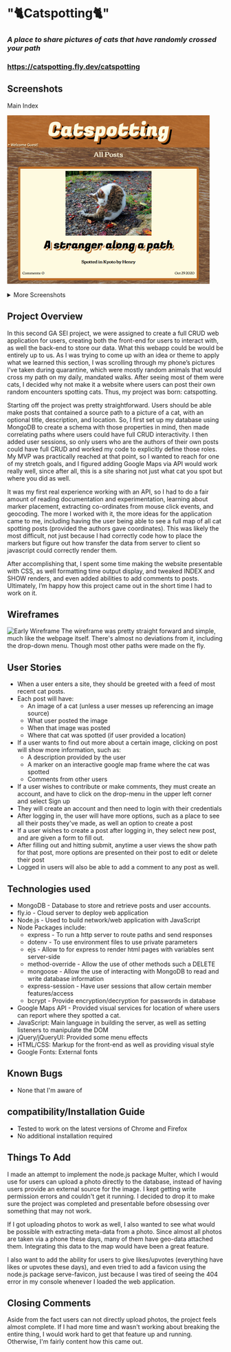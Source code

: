 # "🐈Catspotting🐈"
### *A place to share pictures of cats that have randomly crossed your path*
### https://catspotting.fly.dev/catspotting

## Screenshots
Main Index

![Main Index](01-main.png)

<details>
    <summary>More Screenshots</summary>
    <p>New Post</p>
    <img src="02-new.png">
    <p>Post with Comments</p>
    <img src="03-post.png">
    <p>World Map</p>
    <img src="04-map.png">
</details>

## Project Overview
In this second GA SEI project, we were assigned to create a full CRUD web application for users, creating both the front-end for users to interact with, as well the back-end to store our data. What this webapp could be would be entirely up to us. As I was trying to come up with an idea or theme to apply what we learned this section, I was scrolling through my phone’s pictures I’ve taken during quarantine, which were mostly random animals that would cross my path on my daily, mandated walks.  After seeing most of them were cats, I decided why not make it a website where users can post their own random encounters spotting cats. Thus, my project was born: catspotting.

Starting off the project was pretty straightforward. Users should be able make posts that contained a source path to a picture of a cat, with an optional title, description, and location. So, I first set up my database using MongoDB to create a schema with those properties in mind, then made correlating paths where users could have full CRUD interactivity. I then added user sessions, so only users who are the authors of their own posts could have full CRUD and worked my code to explicitly define those roles. My MVP was practically reached at that point, so I wanted to reach for one of my stretch goals, and I figured adding Google Maps via API would work really well, since after all, this is a site sharing not just what cat you spot but where you did as well.

It was my first real experience working with an API, so I had to do a fair amount of reading documentation and experimentation, learning about marker placement, extracting co-ordinates from mouse click events, and geocoding. The more I worked with it, the more ideas for the application came to me, including having the user being able to see a full map of all cat spotting posts (provided the authors gave coordinates). This was likely the most difficult, not just because I had correctly code how to place the markers but figure out how transfer the data from server to client so javascript could correctly render them. 

After accomplishing that, I spent some time making the website presentable with CSS, as well formatting time output display, and tweaked INDEX and SHOW renders, and even added abilities to add comments to posts. Ultimately, I’m happy how this project came out in the short time I had to work on it.

## Wireframes
![Early Wireframe](wireframe.png)
The wireframe was pretty straight forward and simple, much like the webpage itself. There's almost no deviations from it, including the drop-down menu. Though most other paths were made on the fly.

## User Stories
* When a user enters a site, they should be greeted with a feed of most recent cat posts.
* Each post will have:
    * An image of a cat (unless a user messes up referencing an image source)
    * What user posted the image
    * When that image was posted
    * Where that cat was spotted (if user provided a location)
* If a user wants to find out more about a certain image, clicking on post will show more information, such as:
    * A description provided by the user
    * A marker on an interactive google map frame where the cat was spotted
    * Comments from other users
* If a user wishes to contribute or make comments, they must create an account, and have to click on the drop-menu in the upper left corner and select Sign up
* They will create an account and then need to login with their credentials
* After logging in, the user will have more options, such as a place to see all their posts they've made, as well an option to create a post
* If a user wishes to create a post after logging in, they select new post, and are given a form to fill out.
* After filling out and hitting submit, anytime a user views the show path for that post, more options are presented on their post to edit or delete their post
* Logged in users will also be able to add a comment to any post as well.

## Technologies used
* MongoDB - Database to store and retrieve posts and user accounts.
* fly.io - Cloud server to deploy web application
* Node.js - Used to build network/web application with JavaScript
* Node Packages include:
    * express - To run a http server to route paths and send responses
    * dotenv - To use environment files to use private parameters
    * ejs - Allow to for express to render html pages with variables sent server-side
    * method-override - Allow the use of other methods such a DELETE
    * mongoose - Allow the use of interacting with MongoDB to read and write database information
    * express-session - Have user sessions that allow certain member features/access
    * bcrypt - Provide encryption/decryption for passwords in database
* Google Maps API - Provided visual services for location of where users can report where they spotted a cat.
* JavaScript: Main language in building the server, as well as setting listeners to manipulate the DOM
* jQuery/jQueryUI: Provided some menu effects
* HTML/CSS: Markup for the front-end as well as providing visual style
* Google Fonts: External fonts

## Known Bugs
* None that I'm aware of

## compatibility/Installation Guide
* Tested to work on the latest versions of Chrome and Firefox
* No additional installation required

## Things To Add
I made an attempt to implement the node.js package Multer, which I would use for users can upload a photo directly to the database, instead of having users provide an external source for the image. I kept getting write permission errors and couldn't get it running. I decided to drop it to make sure the project was completed and presentable before obsessing over something that may not work.

If I got uploading photos to work as well, I also wanted to see what would be possible with extracting meta-data from a photo. Since almost all photos are taken via a phone these days, many of them have geo-data attached them. Integrating this data to the map would have been a great feature.

I also want to add the ability for users to give likes/upvotes (everything have likes or upvotes these days), and even tried to add a favicon using the node.js package serve-favicon, just because I was tired of seeing the 404 error in my console whenever I loaded the web application. 

## Closing Comments
Aside from the fact users can not directly upload photos, the project feels almost complete. If I had more time and wasn't working about breaking the entire thing, I would work hard to get that feature up and running. Otherwise, I'm fairly content how this came out.

